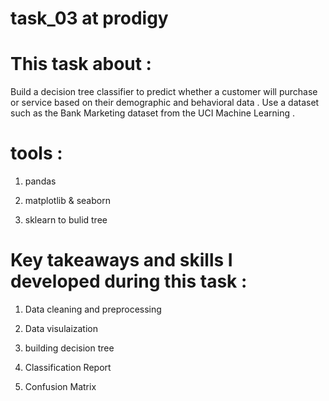 # task_03 at prodigy

# This task about :

Build a decision tree classifier to predict whether a customer will purchase or service based on their demographic and behavioral data . Use a dataset such as the Bank Marketing dataset from the UCI Machine Learning .

# tools :

1. pandas

2. matplotlib & seaborn

3. sklearn to bulid tree

# Key takeaways and skills I developed during this task :

1. Data cleaning and preprocessing

2. Data visulaization

3. building decision tree

4. Classification Report

5. Confusion Matrix
